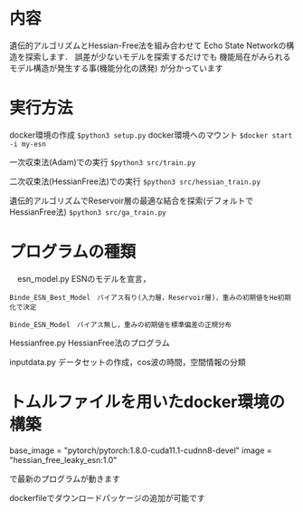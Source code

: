 # 内容
  遺伝的アルゴリズムとHessian-Free法を組み合わせて
  Echo State Networkの構造を探索します．
  誤差が少ないモデルを探索するだけでも
  機能局在がみられるモデル構造が発生する事(機能分化の誘発)
  が分かっています
# 実行方法
  docker環境の作成
  `$python3 setup.py`
  docker環境へのマウント
  `$docker start -i my-esn`
  
  一次収束法(Adam)での実行
  `$python3 src/train.py`

  二次収束法(HessianFree法)での実行
  `$python3 src/hessian_train.py`

  遺伝的アルゴリズムでReservoir層の最適な結合を探索(デフォルトでHessianFree法) 
  `$python3 src/ga_train.py`
  
# プログラムの種類
　esn_model.py ESNのモデルを宣言，
    
    Binde_ESN_Best_Model　バイアス有り(入力層，Reservoir層)，重みの初期値をHe初期化で決定

    Binde_ESN_Model　バイアス無し，重みの初期値を標準偏差の正規分布

  Hessianfree.py HessianFree法のプログラム

  inputdata.py データセットの作成，cos波の時間，空間情報の分類

  

# トムルファイルを用いたdocker環境の構築

  base_image = "pytorch/pytorch:1.8.0-cuda11.1-cudnn8-devel"
  image = "hessian_free_leaky_esn:1.0"

  で最新のプログラムが動きます

  dockerfileでダウンロードパッケージの追加が可能です